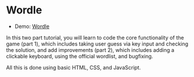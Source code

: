 # Wordle

- Demo: [Wordle](https://zakirhusain-3802.github.io/Zakirword/)

In this two part tutorial, you will learn to code the core functionality of the game (part 1), which includes taking user guess via key input and checking the solution, and add improvements (part 2), which includes adding a clickable keyboard, using the official wordlist, and bugfixing. 

All this is done using basic HTML, CSS, and JavaScript.



